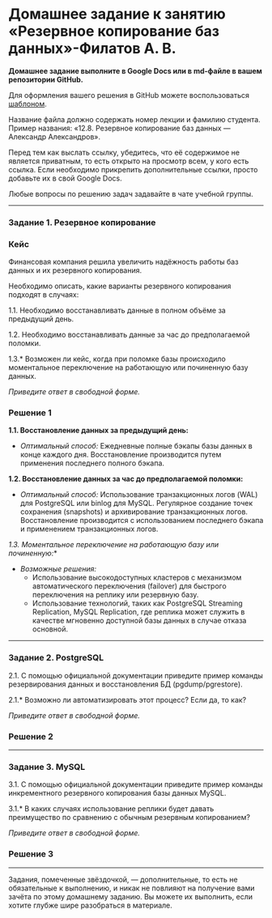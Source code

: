 # Домашнее задание к занятию «Резервное копирование баз данных»-Филатов А. В.

**Домашнее задание выполните в Google Docs или в md-файле в вашем репозитории GitHub.** 

Для оформления вашего решения в GitHub можете воспользоваться [шаблоном](https://github.com/netology-code/sys-pattern-homework).

Название файла должно содержать номер лекции и фамилию студента. Пример названия: «12.8. Резервное копирование баз данных — Александр Александров».

Перед тем как выслать ссылку, убедитесь, что её содержимое не является приватным, то есть открыто на просмотр всем, у кого есть ссылка. Если необходимо прикрепить дополнительные ссылки, просто добавьте их в свой Google Docs.

Любые вопросы по решению задач задавайте в чате учебной группы.

---

### Задание 1. Резервное копирование

### Кейс
Финансовая компания решила увеличить надёжность работы баз данных и их резервного копирования. 

Необходимо описать, какие варианты резервного копирования подходят в случаях: 

1.1. Необходимо восстанавливать данные в полном объёме за предыдущий день.

1.2. Необходимо восстанавливать данные за час до предполагаемой поломки.

1.3.* Возможен ли кейс, когда при поломке базы происходило моментальное переключение на работающую или починенную базу данных.

*Приведите ответ в свободной форме.*

### Решение 1

**1.1. Восстановление данных за предыдущий день:**
- *Оптимальный способ:* Ежедневные полные бэкапы базы данных в конце каждого дня. Восстановление производится путем применения последнего полного бэкапа.

**1.2. Восстановление данных за час до предполагаемой поломки:**
- *Оптимальный способ:* Использование транзакционных логов (WAL) для PostgreSQL или binlog для MySQL. Регулярное создание точек сохранения (snapshots) и архивирование транзакционных логов. Восстановление производится с использованием последнего бэкапа и применением транзакционных логов.

**1.3.* Моментальное переключение на работающую базу или починенную:**
- *Возможные решения:* 
  - Использование высокодоступных кластеров с механизмом автоматического переключения (failover) для быстрого переключения на реплику или резервную базу.
  - Использование технологий, таких как PostgreSQL Streaming Replication, MySQL Replication, где реплика может служить в качестве мгновенно доступной базы данных в случае отказа основной.

---

### Задание 2. PostgreSQL

2.1. С помощью официальной документации приведите пример команды резервирования данных и восстановления БД (pgdump/pgrestore).

2.1.* Возможно ли автоматизировать этот процесс? Если да, то как?

*Приведите ответ в свободной форме.*

### Решение 2
---

### Задание 3. MySQL

3.1. С помощью официальной документации приведите пример команды инкрементного резервного копирования базы данных MySQL. 

3.1.* В каких случаях использование реплики будет давать преимущество по сравнению с обычным резервным копированием?

*Приведите ответ в свободной форме.*

### Решение 3
---

Задания, помеченные звёздочкой, — дополнительные, то есть не обязательные к выполнению, и никак не повлияют на получение вами зачёта по этому домашнему заданию. Вы можете их выполнить, если хотите глубже шире разобраться в материале.